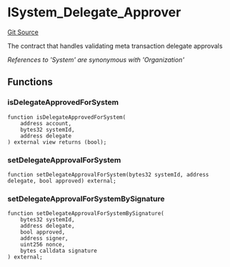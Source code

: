 # ISystem_Delegate_Approver
[Git Source](https://github.com-treasure/TreasureProject/spellcaster-facets/blob/e61aea147da628641c6f090a95c62cf081f729f5/src/metatx/MetaTxFacetStorage.sol)

The contract that handles validating meta transaction delegate approvals

*References to 'System' are synonymous with 'Organization'*


## Functions
### isDelegateApprovedForSystem


```solidity
function isDelegateApprovedForSystem(
    address account,
    bytes32 systemId,
    address delegate
) external view returns (bool);
```

### setDelegateApprovalForSystem


```solidity
function setDelegateApprovalForSystem(bytes32 systemId, address delegate, bool approved) external;
```

### setDelegateApprovalForSystemBySignature


```solidity
function setDelegateApprovalForSystemBySignature(
    bytes32 systemId,
    address delegate,
    bool approved,
    address signer,
    uint256 nonce,
    bytes calldata signature
) external;
```


